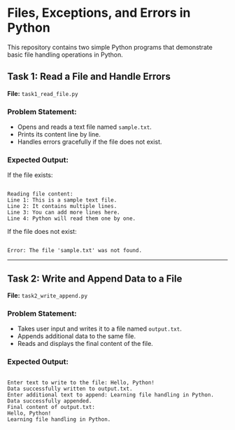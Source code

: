 # Files, Exceptions, and Errors in Python

This repository contains two simple Python programs that demonstrate basic file handling operations in Python.



## Task 1: Read a File and Handle Errors
**File:** `task1_read_file.py`

### Problem Statement:
- Opens and reads a text file named `sample.txt`.
- Prints its content line by line.
- Handles errors gracefully if the file does not exist.

### Expected Output:
If the file exists:
```

Reading file content:
Line 1: This is a sample text file.
Line 2: It contains multiple lines.
Line 3: You can add more lines here.
Line 4: Python will read them one by one.

```

If the file does not exist:
```

Error: The file 'sample.txt' was not found.

```

---

## Task 2: Write and Append Data to a File
**File:** `task2_write_append.py`

### Problem Statement:
- Takes user input and writes it to a file named `output.txt`.
- Appends additional data to the same file.
- Reads and displays the final content of the file.

### Expected Output:
```

Enter text to write to the file: Hello, Python!
Data successfully written to output.txt.
Enter additional text to append: Learning file handling in Python.
Data successfully appended.
Final content of output.txt:
Hello, Python!
Learning file handling in Python.

